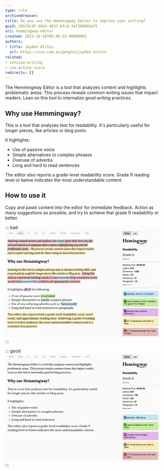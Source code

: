 ```yaml
---
type: rule
archivedreason: 
title: Do you use the Hemmingway Editor to improve your writing?
guid: 2057dc3f-d424-4637-bfcd-3ef3809b5e75
uri: hemmingway-editor
created: 2023-10-16T05:06:33.0000000Z
authors:
- title: Jayden Alchin
  url: https://ssw.com.au/people/jayden-alchin
related:
- concise-writing
- use-active-voice
redirects: []
---
```


The Hemmingway Editor is a tool that analyzes content and highlights problematic areas. 
This process reveals common writing issues that impact readers. Lean on this tool to internalize good writing practices.

<!--endintro-->
  
## Why use Hemmingway?

This is a tool that analyzes text for readability. It's particularly useful for longer pieces, like articles or blog posts. 

It highlights:
- Use of passive voice 
- Simple alternatives to complex phrases
- Overuse of adverbs 
- Long and hard to read sentences

The editor also reports a grade-level readability score. Grade 9 reading level or below indicates the most understandable content.

## How to use it

Copy and paste content into the editor for immediate feedback. Action as many suggestions as possible, and try to achieve that grade 9 readability or better. 

::: bad  
![Figure: Bad example - Hemmingway editor highlights readability issues](hemmingway-bad.png)
:::

::: good  
![Figure: Good example - Concise, direct, readable content](hemmingway-good.png)
:::
